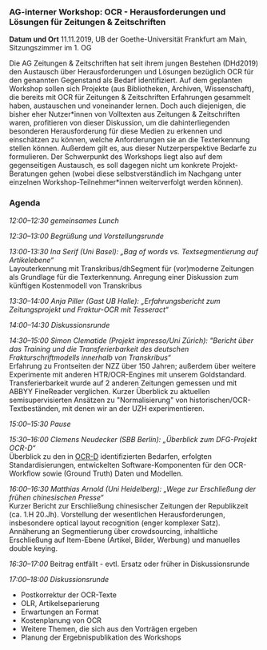 ### AG-interner Workshop: OCR - Herausforderungen und Lösungen für Zeitungen & Zeitschriften

**Datum und Ort**
11.11.2019, UB der Goethe-Universität Frankfurt am Main, Sitzungszimmer im 1. OG  

Die AG Zeitungen & Zeitschriften hat seit ihrem jungen Bestehen (DHd2019) den Austausch über Herausforderungen und Lösungen bezüglich OCR für den genannten Gegenstand als Bedarf identifiziert. Auf dem geplanten Workshop sollen sich Projekte (aus Bibliotheken, Archiven, Wissenschaft), die bereits mit OCR für Zeitungen & Zeitschriften Erfahrungen gesammelt haben, austauschen und voneinander lernen. Doch auch diejenigen, die bisher eher Nutzer\*innen von Volltexten aus Zeitungen & Zeitschriften waren, profitieren von dieser Diskussion, um die dahinterliegenden besonderen Herausforderung für diese Medien zu erkennen und einschätzen zu können, welche Anforderungen sie an die Texterkennung stellen können. Außerdem gilt es, aus dieser Nutzerperspektive Bedarfe zu formulieren. Der Schwerpunkt des Workshops liegt also auf dem gegenseitigen Austausch, es soll dagegen nicht um konkrete Projekt-Beratungen gehen (wobei diese selbstverständlich im Nachgang unter einzelnen Workshop-Teilnehmer\*innen weiterverfolgt werden können).

### Agenda

*12:00–12:30 gemeinsames Lunch*

*12:30–13:00 Begrüßung und Vorstellungsrunde*

*13:00-13:30
Ina Serif (Uni Basel): „Bag of words vs. Textsegmentierung auf Artikelebene“*   
Layouterkennung mit Transkribus/dhSegment für (vor)moderne Zeitungen als Grundlage für die Texterkennung. Anregung einer Diskussion zum künftigen Kostenmodell von Transkribus

*13:30–14:00
Anja Piller (Gast UB Halle): „Erfahrungsbericht zum Zeitungsprojekt und Fraktur-OCR mit Tesseract“*

*14:00–14:30 Diskussionsrunde*  

*14:30–15:00
Simon Clematide (Projekt impresso/Uni Zürich): "Bericht über das Training und die Transferierbarkeit des deutschen Frakturschriftmodells innerhalb von Transkribus“*  
Erfahrung zu Frontseiten der NZZ über 150 Jahren; außerdem über weitere Experimente mit anderen HTR/OCR-Engines mit unserem Goldstandard. Transferierbarkeit wurde auf 2 anderen Zeitungen gemessen und mit ABBYY FineReader verglichen. Kurzer Überblick zu aktuellen semisupervisierten Ansätzen zu "Normalisierung" von historischen/OCR-Textbeständen, mit denen wir an der UZH experimentieren.

*15:00–15:30 Pause*

*15:30–16:00
Clemens Neudecker (SBB Berlin): „Überblick zum DFG-Projekt OCR-D“*   
Überblick zu den in [OCR-D](http://ocr-d.de/) identifizierten Bedarfen, erfolgten Standardisierungen, entwickelten Software-Komponenten für den OCR-Workflow sowie (Ground Truth) Daten und Modellen.

*16:00–16:30
Matthias Arnold (Uni Heidelberg): „Wege zur Erschließung der frühen chinesischen Presse“*   
Kurzer Bericht zur Erschließung chinesischer Zeitungen der Republikzeit (ca. 1.H 20.Jh). Vorstellung der wesentlichen Herausforderungen, insbesondere optical layout recognition (enger komplexer Satz). Annäherung an Segmentierung über crowdsourcing, inhaltliche Erschließung auf Item-Ebene (Artikel, Bilder, Werbung) und manuelles double keying.

*16:30–17:00*
Beitrag entfällt - evtl. Ersatz oder früher in Diskussionsrunde

*17:00–18:00 Diskussionsrunde*
* Postkorrektur der OCR-Texte
* OLR, Artikelseparierung
* Erwartungen an Format
* Kostenplanung von OCR
* Weitere Themen, die sich aus den Vorträgen ergeben
* Planung der Ergebnispublikation des Workshops




